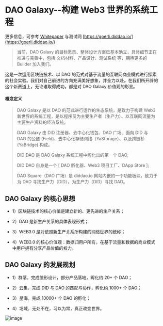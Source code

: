 # DAO Galaxy--构建 Web3 世界的系统工程

更多信息，可参考 [Whitepaper](DAO-Galaxy.md) 与测试网 [https://goerli.diddao.io/](https://goerli.diddao.io/)

> 当前，DAO Galaxy 的目标愿景、整体设计方案已基本确立，具体细节正在推进与完善中，包括 文档材料、产品设计、测试系统 等，期待更多的 Builder 加入我们。

这是一次运用区块链技术、以 DAO 的范式对基于流量的互联网商业模式进行探索的社会实验。我们对自己前进的方向充满美好想象，并全力以赴。在我们所开辟的这个新赛道上，无论谁取得成功，都是对 DAO Galaxy 价值观的彰显。

#### 概念定义

>
> DAO Galaxy 是以 DAO 的范式进行运作的生态系统，是致力于构建 Web3 新世界的系统工程，是以程序员为主要生产者（生产力）、以互联网流量为主要生产资料的经济系统。
> 
> DAO Galaxy 由 DID 注册器、去中心化钱包、DAO 广场、面向 DID 与 DAO 的公链 (Field)、去中心化存储网络（YaStorage）、以及跨链桥 (YaBridge) 构成。
> 
> DID DAO 是 DAO Galaxy 系统工程中孵化出的第一个 DAO;
>
> DID DAO 自身是一个 [ DAO 孵化器、Web3 项目工厂、DApp Store ];
>
> DAO Square（DAO 广场）是 diddao.io 网站内嵌的一个功能板块，致力于为 DAO 寻找生产力（DID），为生产力（DID）寻找 DAO。
>

## DAO Galaxy 的核心思想

- 1）区块链技术的核心价值是建立新的、更先进的生产关系；

- 2）DAO 是新生产关系的具体表现形式；

- 3）WEB3.0 是对依照新生产关系所构建的网络世界的统称；

- 4）WEB3.0 的核心价值观：数据归用户所有，在基于流量和数据的商业模式中用户拥有分享产品价值的权力。

## DAO Galaxy 的发展规划

- 1）群落，完成雏形设计，部分产品落地，孵化约 20+ 个 DAO；

- 2）云集，完成 DID 与 DAO 的匹配与协作，孵化约 1000+ 个 DAO；

- 3）星海，完成 10000+ 个 DAO 的孵化；

- 4）场域，无处不在，习以为常，真正改变世界。

![image](https://user-images.githubusercontent.com/32976079/206479892-0f3612ca-c094-4d42-a5d2-3a2790b9903e.png)
